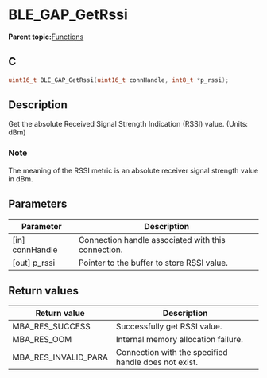 # BLE\_GAP\_GetRssi

**Parent topic:**[Functions](GUID-0DD261BF-40D6-42CD-8806-9B93D259D1CC.md)

## C

```c
uint16_t BLE_GAP_GetRssi(uint16_t connHandle, int8_t *p_rssi);
```

## Description

Get the absolute Received Signal Strength Indication \(RSSI\) value. \(Units: dBm\)

### Note

The meaning of the RSSI metric is an absolute receiver signal strength value in dBm.

## Parameters

|Parameter|Description|
|---------|-----------|
|\[in\] connHandle|Connection handle associated with this connection.|
|\[out\] p\_rssi|Pointer to the buffer to store RSSI value.|

## Return values

|Return value|Description|
|------------|-----------|
|MBA\_RES\_SUCCESS|Successfully get RSSI value.|
|MBA\_RES\_OOM|Internal memory allocation failure.|
|MBA\_RES\_INVALID\_PARA|Connection with the specified handle does not exist.|

